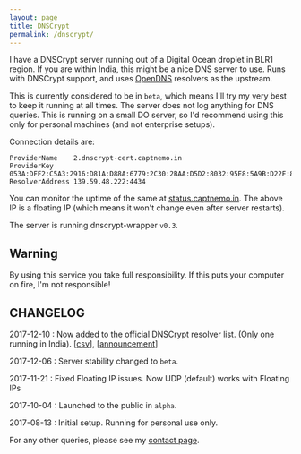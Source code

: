```yaml
---
layout: page
title: DNSCrypt
permalink: /dnscrypt/
---
```


I have a DNSCrypt server running out of a Digital Ocean droplet in BLR1 region. If you are within India, this might be a nice DNS server to use. Runs with DNSCrypt support, and uses [OpenDNS](https://use.opendns.com/) resolvers as the upstream.

This is currently considered to be in `beta`, which means I'll try my very best to keep it running at all times. The server does not log anything for DNS queries. This is running on a small DO server, so I'd recommend using this only for personal machines (and not enterprise setups).

Connection details are:

```
ProviderName    2.dnscrypt-cert.captnemo.in
ProviderKey     053A:DFF2:C5A3:2916:D81A:D88A:6779:2C30:2BAA:D5D2:8032:95E8:5A9B:D22F:8687:1E10
ResolverAddress 139.59.48.222:4434
```

You can monitor the uptime of the same at [status.captnemo.in](https://status.captnemo.in/). The above IP is a floating IP (which means it won't change even after server restarts).

The server is running dnscrypt-wrapper `v0.3`.

## Warning

By using this service you take full responsibility. If this puts your computer on fire, I'm not responsible!

## CHANGELOG

2017-12-10
: Now added to the official DNSCrypt resolver list. (Only one running in India). [[csv](https://github.com/DNSCrypt/dnscrypt-resolvers/blob/master/v1/dnscrypt-resolvers.csv)], [[announcement](https://twitter.com/captn3m0/status/939568861828997120)]

2017-12-06
: Server stability changed to `beta`.

2017-11-21
: Fixed Floating IP issues. Now UDP (default) works with Floating IPs

2017-10-04
: Launched to the public in `alpha`.

2017-08-13
: Initial setup. Running for personal use only.

For any other queries, please see my [contact page](/contact/).
